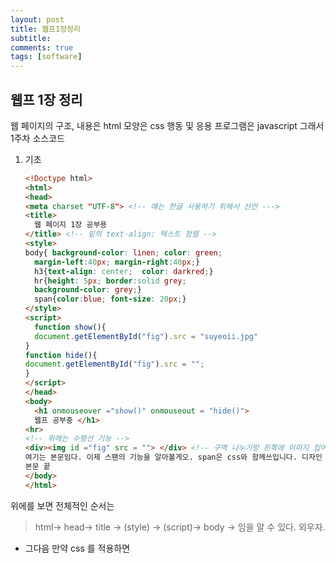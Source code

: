 ```yaml
---
layout: post
title: 웹프1장정리 
subtitle: 
comments: true
tags: [software]
---
```


웹프 1장 정리
---
웹 페이지의 구조, 내용은 html
모양은 css
행동 및 응용 프로그램은 javascript
그래서 1주차 소스코드 

1. 기초

   ```html
   <!Doctype html>
   <html>
   <head>
   <meta charset "UTF-8"> <!-- 얘는 한글 사용하기 위해서 선언 --->
   <title>
     웹 페이지 1장 공부용
   </title> <!-- 밑의 text-align: 텍스트 정렬 -->
   <style>
   body{ background-color: linen; color: green;
     margin-left:40px; margin-right:40px;}
     h3{text-align: center;  color: darkred;}
     hr{height: 5px; border:solid grey;
     background-color: grey;}
     span{color:blue; font-size: 20px;}
   </style>
   <script>
     function show(){
     document.getElementById("fig").src = "suyeoii.jpg"
   }
   function hide(){
   document.getElementById("fig").src = "";
   }
   </script>
   </head>
   <body>
     <h1 onmouseover ="show()" onmouseout = "hide()">
     웹프 공부중 </h1>
   <hr>
   <!-- 위에는 수평선 기능 -->
   <div><img id ="fig" src = ""> </div> <!-- 구역 나누기랑 왼쪽에 이미지 집어넣기 -->
   여기는 본문임다. 이제 스팬의 기능을 알아볼게오. span은 css와 함께쓰입니다. 디자인 기능을 하는 것이조ㅎㅎ<span>집에 가고싶다.</span>
   본문 끝
   </body>
   </html>
   ```

위에를 보면 전체적인 순서는 

> html-> head-> title -> (style) -> (script)-> body -> 임을 알 수 있다. 외우자.

- 그다음 만약 css 를 적용하면 <title> 밑에 <style> 을 작성하고 거기에 배경 색상과 글자 색상, 수평선, span등의 색상을 설정해 주면 된다.  

- 마지막으로 javascript 추가하면 script에 함수 추가, 이미지 추가(img id= "fig", **src = ""**는 ) 기본 틀인듯

  ```
  <hr>
  <!-- 위에는 수평선 기능 -->
  <div><img id ="fig" src = ""> </div> <!-- 구역 나누기랑 왼쪽에 이미지 집어넣기 -->
  ```

이때 function 뒤에 .src에서 .찍어주는거 잊지말기, 자잘한 오타 주의하기

​     